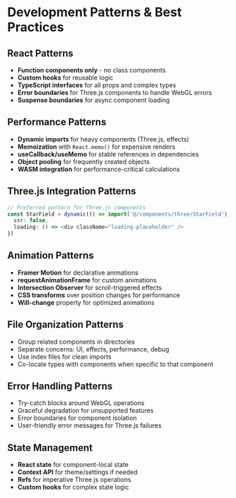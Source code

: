 # Development Patterns & Best Practices

## React Patterns

- **Function components only** - no class components
- **Custom hooks** for reusable logic
- **TypeScript interfaces** for all props and complex types
- **Error boundaries** for Three.js components to handle WebGL errors
- **Suspense boundaries** for async component loading

## Performance Patterns

- **Dynamic imports** for heavy components (Three.js, effects)
- **Memoization** with `React.memo()` for expensive renders
- **useCallback/useMemo** for stable references in dependencies
- **Object pooling** for frequently created objects
- **WASM integration** for performance-critical calculations

## Three.js Integration Patterns

```typescript
// Preferred pattern for Three.js components
const StarField = dynamic(() => import('@/components/three/StarField'), {
  ssr: false,
  loading: () => <div className="loading-placeholder" />
})
```

## Animation Patterns

- **Framer Motion** for declarative animations
- **requestAnimationFrame** for custom animations
- **Intersection Observer** for scroll-triggered effects
- **CSS transforms** over position changes for performance
- **Will-change** property for optimized animations

## File Organization Patterns

- Group related components in directories
- Separate concerns: UI, effects, performance, debug
- Use index files for clean imports
- Co-locate types with components when specific to that component

## Error Handling Patterns

- Try-catch blocks around WebGL operations
- Graceful degradation for unsupported features
- Error boundaries for component isolation
- User-friendly error messages for Three.js failures

## State Management

- **React state** for component-local state
- **Context API** for theme/settings if needed
- **Refs** for imperative Three.js operations
- **Custom hooks** for complex state logic
